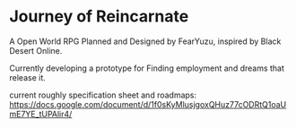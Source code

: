 # Journey of Reincarnate
A Open World RPG Planned and Designed by FearYuzu, inspired by Black Desert Online.

Currently developing a prototype for Finding employment and dreams that release it.

current roughly specification sheet and roadmaps:
https://docs.google.com/document/d/1f0sKyMlusjgoxQHuz77cODRtQ1oaUmE7YE_tUPAlir4/
